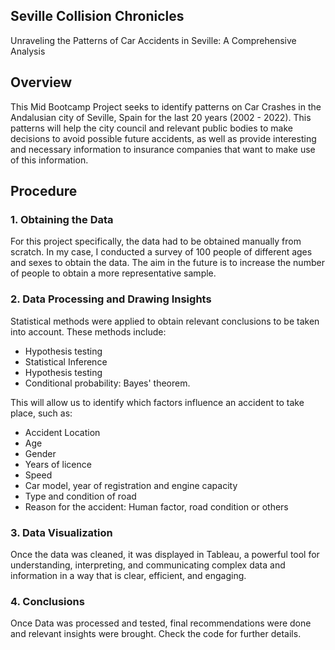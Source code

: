 ## Seville Collision Chronicles
Unraveling the Patterns of Car Accidents in Seville: A Comprehensive Analysis

## Overview
This Mid Bootcamp Project seeks to identify patterns on Car Crashes in the Andalusian city of Seville, Spain for the last 20 years (2002 - 2022). This patterns will help the city council and relevant public bodies to make decisions to avoid possible future accidents, as well as provide interesting and necessary information to insurance companies that want to make use of this information.

## Procedure
### 1. Obtaining the Data
For this project specifically, the data had to be obtained manually from scratch. In my case, I conducted a survey of 100 people of different ages and sexes to obtain the data. The aim in the future is to increase the number of people to obtain a more representative sample.

### 2. Data Processing and Drawing Insights
Statistical methods were applied to obtain relevant conclusions to be taken into account. These methods include:
- Hypothesis testing
- Statistical Inference
- Hypothesis testing
- Conditional probability: Bayes' theorem.

This will allow us to identify which factors influence an accident to take place, such as:
- Accident Location
- Age
- Gender
- Years of licence
- Speed 
- Car model, year of registration and engine capacity
- Type and condition of road
- Reason for the accident: Human factor, road condition or others

### 3. Data Visualization 
Once the data was cleaned, it was displayed in Tableau, a powerful tool for understanding, interpreting, and communicating complex data and information in a way that is clear, efficient, and engaging.

### 4. Conclusions
Once Data was processed and tested, final recommendations were done and relevant insights were brought. Check the code for further details.
